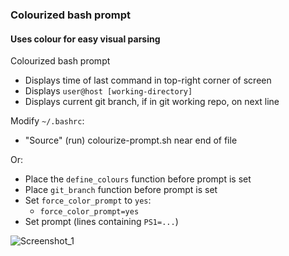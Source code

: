 ### Colourized bash prompt

#### Uses colour for easy visual parsing


Colourized bash prompt
* Displays time of last command in top-right corner of screen
* Displays `user@host [working-directory]`
* Displays current git branch, if in git working repo, on next line


Modify `~/.bashrc`:
* "Source" (run) colourize-prompt.sh near end of file

Or:

* Place the `define_colours` function before prompt is set
* Place `git_branch` function before prompt is set
* Set `force_color_prompt` to `yes`:
	* `force_color_prompt=yes`
* Set prompt (lines containing `PS1=...`)

![Screenshot_1](https://user-images.githubusercontent.com/36019446/170593991-247859cb-9170-432f-917d-2f51e065e329.png)
